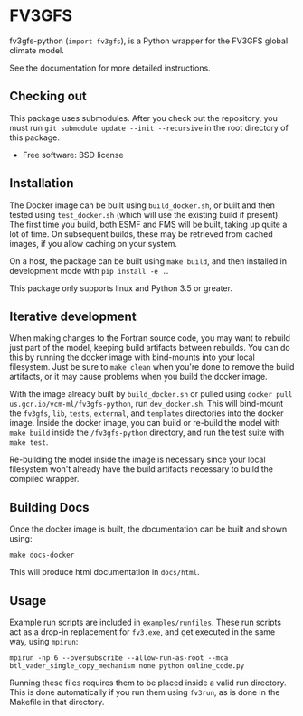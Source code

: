 
FV3GFS
======

fv3gfs-python (`import fv3gfs`), is a Python wrapper for the FV3GFS
global climate model.

See the documentation for more detailed instructions.

Checking out
------------

This package uses submodules. After you check out the repository, you must run
`git submodule update --init --recursive` in the root directory of this package.

* Free software: BSD license

Installation
------------

The Docker image can be built using `build_docker.sh`, or built and then
tested using `test_docker.sh` (which will use the existing build if present).
The first time you build, both ESMF and FMS will be
built, taking up quite a lot of time. On subsequent builds, these may be retrieved
from cached images, if you allow caching on your system.

On a host, the package can be built using `make build`, and then installed
in development mode with `pip install -e .`.

This package only supports linux and Python 3.5 or greater.

Iterative development
---------------------

When making changes to the Fortran source code, you may want to rebuild just part of
the model, keeping build artifacts between rebuilds. You can do this by running the
docker image with bind-mounts into your local filesystem. Just be sure to `make clean`
when you're done to remove the build artifacts, or it may cause problems when you
build the docker image.

With the image already built by `build_docker.sh` or pulled using
`docker pull us.gcr.io/vcm-ml/fv3gfs-python`, run `dev_docker.sh`. This will
bind-mount the `fv3gfs`, `lib`, `tests`, `external`, and `templates` directories into the
docker image. Inside the docker image, you can build or re-build the model with
`make build` inside the `/fv3gfs-python` directory, and run the test suite with
`make test`.

Re-building the model inside the image is necessary since your local
filesystem won't already have the build artifacts necessary to build
the compiled wrapper.

Building Docs
-------------

Once the docker image is built, the documentation can be built and shown using:

    make docs-docker

This will produce html documentation in `docs/html`.

Usage
-----

Example run scripts are included in [`examples/runfiles`](https://github.com/VulcanClimateModeling/fv3gfs/tree/master/sorc/fv3gfs.fd/cython_wrapper/examples/runfiles).
These run scripts act as a drop-in replacement for `fv3.exe`, and get executed
in the same way, using `mpirun`:

    mpirun -np 6 --oversubscribe --allow-run-as-root --mca btl_vader_single_copy_mechanism none python online_code.py

Running these files requires them to be placed inside a valid run directory. This is
done automatically if you run them using `fv3run`, as is done in
the Makefile in that directory.
